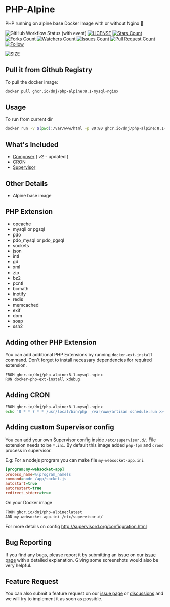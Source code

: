 # PHP-Alpine
PHP running on alpine base Docker Image with or without Nginx 🐳


![GitHub Workflow Status (with event)](https://img.shields.io/github/actions/workflow/status/dnj/php-alpine/build-docker.yml?style=for-the-badge)
[![LICENSE](https://img.shields.io/github/license/dnj/php-alpine.svg?style=for-the-badge)](https://github.com/dnj/php-alpine/blob/master/LICENSE)
[![Stars Count](https://img.shields.io/github/stars/dnj/php-alpine.svg?style=for-the-badge)](https://github.com/dnj/php-alpine/stargazers)
[![Forks Count](https://img.shields.io/github/forks/dnj/php-alpine.svg?style=for-the-badge)](https://github.com/dnj/php-alpine/network/members)
[![Watchers Count](https://img.shields.io/github/watchers/dnj/php-alpine.svg?style=for-the-badge)](https://github.com/dnj/php-alpine/watchers)
[![Issues Count](https://img.shields.io/github/issues/dnj/php-alpine.svg?style=for-the-badge)](https://github.com/dnj/php-alpine/issues)
[![Pull Request Count](https://img.shields.io/github/issues-pr/dnj/php-alpine.svg?style=for-the-badge)](https://github.com/dnj/php-alpine/pulls)
[![Follow](https://img.shields.io/github/followers/dnj.svg?style=for-the-badge&label=Follow&maxAge=2592000)](https://github.com/dnj)

![SIZE](https://i.imgur.com/KifCewS.png)

## Pull it from Github Registry
To pull the docker image:
```bash
docker pull ghcr.io/dnj/php-alpine:8.1-mysql-nginx
```

## Usage
To run from current dir
```bash
docker run -v $(pwd):/var/www/html -p 80:80 ghcr.io/dnj/php-alpine:8.1-mysql-nginx
```

## What's Included
 - [Composer](https://getcomposer.org/) ( v2 - updated )
 - CRON
 - [Supervisor](http://supervisord.org) 

## Other Details
- Alpine base image

## PHP Extension
- opcache
- mysqli or pgsql
- pdo 
- pdo_mysql or pdo_pgsql
- sockets
- json
- intl
- gd
- xml
- zip
- bz2
- pcntl
- bcmath
- inotify
- redis
- memcached
- exif
- dom
- soap
- ssh2

## Adding other PHP Extension
You can add additional PHP Extensions by running `docker-ext-install` command. Don't forget to install necessary dependencies for required extension.
```bash
FROM ghcr.io/dnj/php-alpine:8.1-mysql-nginx
RUN docker-php-ext-install xdebug
```

## Adding CRON
```bash
FROM ghcr.io/dnj/php-alpine:8.1-mysql-nginx
echo '0 * * ? * * /usr/local/bin/php  /var/www/artisan schedule:run >> /dev/null 2>&1' > /etc/crontabs/root 
```
 
## Adding custom Supervisor config
You can add your own Supervisor config inside `/etc/supervisor.d/`. File extension needs to be `*.ini`. By default this image added `php-fpm` and `crond` process in supervisor. 

E.g: For a nodejs program you can make file `my-websocket-app.ini`
```ini
[program:my-websocket-app]
process_name=%(program_name)s
command=node /app/socket.js
autostart=true
autorestart=true
redirect_stderr=true
```
On your Docker image
```bash
FROM ghcr.io/dnj/php-alpine:latest
ADD my-websocket-app.ini /etc/supervisor.d/
```
For more details on config http://supervisord.org/configuration.html


## Bug Reporting

If you find any bugs, please report it by submitting an issue on our [issue page](https://github.com/dnj/php-alpine/issues) with a detailed explanation. Giving some screenshots would also be very helpful.

## Feature Request

You can also submit a feature request on our [issue page](https://github.com/dnj/php-alpine) or [discussions](https://github.com/dnj/php-alpine/discussions) and we will try to implement it as soon as possible.

